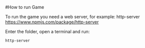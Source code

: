 #How to run Game

To run the game you need a web server, for example: http-server https://www.npmjs.com/package/http-server

Enter the folder, open a terminal and run:
```
http-server
```
